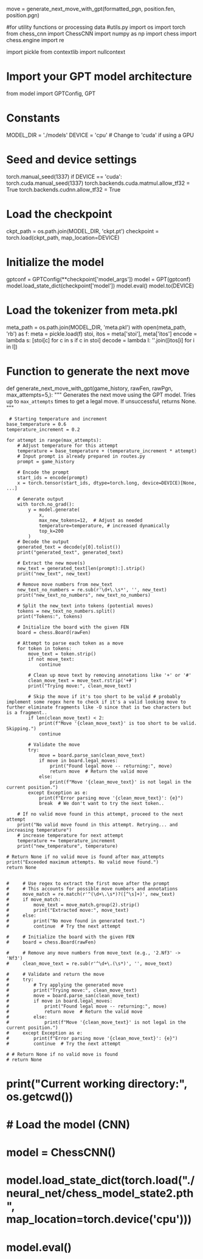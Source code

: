 move = generate_next_move_with_gpt(formatted_pgn, position.fen, position.pgn)

#for utility functions or processing data
#utils.py
import os
import torch
from chess_cnn import ChessCNN
import numpy as np
import chess
import chess.engine
import re

import pickle
from contextlib import nullcontext

# Import your GPT model architecture

from model import GPTConfig, GPT

# Constants

MODEL_DIR = './models'
DEVICE = 'cpu' # Change to 'cuda' if using a GPU

# Seed and device settings

torch.manual_seed(1337)
if DEVICE == 'cuda':
torch.cuda.manual_seed(1337)
torch.backends.cuda.matmul.allow_tf32 = True
torch.backends.cudnn.allow_tf32 = True

# Load the checkpoint

ckpt_path = os.path.join(MODEL_DIR, 'ckpt.pt')
checkpoint = torch.load(ckpt_path, map_location=DEVICE)

# Initialize the model

gptconf = GPTConfig(\*\*checkpoint['model_args'])
model = GPT(gptconf)
model.load_state_dict(checkpoint['model'])
model.eval()
model.to(DEVICE)

# Load the tokenizer from meta.pkl

meta_path = os.path.join(MODEL_DIR, 'meta.pkl')
with open(meta_path, 'rb') as f:
meta = pickle.load(f)
stoi, itos = meta['stoi'], meta['itos']
encode = lambda s: [stoi[c] for c in s if c in stoi]
decode = lambda l: ''.join([itos[i] for i in l])

# Function to generate the next move

def generate_next_move_with_gpt(game_history, rawFen, rawPgn, max_attempts=5,):
"""
Generates the next move using the GPT model.
Tries up to `max_attempts` times to get a legal move.
If unsuccessful, returns None.
"""

     # Starting temperature and increment
    base_temperature = 0.6
    temperature_increment = 0.2

    for attempt in range(max_attempts):
        # Adjust temperature for this attempt
        temperature = base_temperature + (temperature_increment * attempt)
        # Input prompt is already prepared in routes.py
        prompt = game_history

        # Encode the prompt
        start_ids = encode(prompt)
        x = torch.tensor(start_ids, dtype=torch.long, device=DEVICE)[None, ...]

        # Generate output
        with torch.no_grad():
            y = model.generate(
                x,
                max_new_tokens=12,  # Adjust as needed
                temperature=temperature, # increased dynamically
                top_k=200
            )
        # Decode the output
        generated_text = decode(y[0].tolist())
        print("generated_text", generated_text)

        # Extract the new move(s)
        new_text = generated_text[len(prompt):].strip()
        print("new_text", new_text)

        # Remove move numbers from new_text
        new_text_no_numbers = re.sub(r'\d+\.\s*', '', new_text)
        print("new_text_no_numbers", new_text_no_numbers)

        # Split the new_text into tokens (potential moves)
        tokens = new_text_no_numbers.split()
        print("Tokens:", tokens)

        # Initialize the board with the given FEN
        board = chess.Board(rawFen)

        # Attempt to parse each token as a move
        for token in tokens:
            move_text = token.strip()
            if not move_text:
                continue

            # Clean up move text by removing annotations like '+' or '#'
            clean_move_text = move_text.rstrip('+#')
            print("Trying move:", clean_move_text)

            # Skip the move if it's too short to be valid # probably implement some regex here to check if it's a valid looking move to further eliminate fragments like -O since that is two characters but is a fragment..
            if len(clean_move_text) < 2:
                print(f"Move '{clean_move_text}' is too short to be valid. Skipping.")
                continue

            # Validate the move
            try:
                move = board.parse_san(clean_move_text)
                if move in board.legal_moves:
                    print("Found legal move -- returning:", move)
                    return move  # Return the valid move
                else:
                    print(f"Move '{clean_move_text}' is not legal in the current position.")
            except Exception as e:
                print(f"Error parsing move '{clean_move_text}': {e}")
                break  # We don't want to try the next token..

        # If no valid move found in this attempt, proceed to the next attempt
        print("No valid move found in this attempt. Retrying... and increasing temperature")
        # increase temperature for next attempt
        temperature += temperature_increment
        print("new_temperature", temperature)

    # Return None if no valid move is found after max_attempts
    print("Exceeded maximum attempts. No valid move found.")
    return None


    #     # Use regex to extract the first move after the prompt
    #     # This accounts for possible move numbers and annotations
    #     move_match = re.match(r'^(\d+\.\s*)?([^\s]+)', new_text)
    #     if move_match:
    #         move_text = move_match.group(2).strip()
    #         print("Extracted move:", move_text)
    #     else:
    #         print("No move found in generated text.")
    #         continue  # Try the next attempt

    #     # Initialize the board with the given FEN
    #     board = chess.Board(rawFen)

    #     # Remove any move numbers from move_text (e.g., '2.Nf3' -> 'Nf3')
    #     clean_move_text = re.sub(r'^\d+\.(\s*)', '', move_text)

    #     # Validate and return the move
    #     try:
    #         # Try applying the generated move
    #         print("Trying move:", clean_move_text)
    #         move = board.parse_san(clean_move_text)
    #         if move in board.legal_moves:
    #             print("Found legal move -- returning:", move)
    #             return move  # Return the valid move
    #         else:
    #             print(f"Move '{clean_move_text}' is not legal in the current position.")
    #     except Exception as e:
    #         print(f"Error parsing move '{clean_move_text}': {e}")
    #         continue  # Try the next attempt

    # # Return None if no valid move is found
    # return None

# print("Current working directory:", os.getcwd())

# # Load the model (CNN)

# model = ChessCNN()

# model.load_state_dict(torch.load("./neural_net/chess_model_state2.pth", map_location=torch.device('cpu')))

# model.eval()
